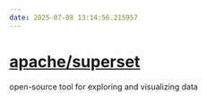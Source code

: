```yaml
---
date: 2025-07-08 13:14:56.215957
---
```


# [apache/superset](https://github.com/apache/superset)

open-source tool for exploring and visualizing data